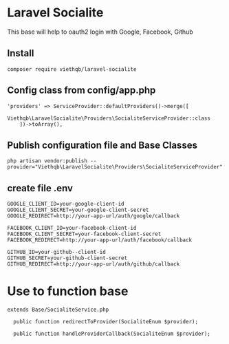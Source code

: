 # Laravel Socialite

This base will help to oauth2 login with Google, Facebook, Github

## Install

```shell
composer require viethqb/laravel-socialite
```

## Config class from config/app.php

```shell
'providers' => ServiceProvider::defaultProviders()->merge([
        Viethqb\LaravelSocialite\Providers\SocialiteServiceProvider::class
    ])->toArray(),
```
## Publish configuration file and Base Classes
```shell
php artisan vendor:publish --provider="Viethqb\LaravelSocialite\Providers\SocialiteServiceProvider"
```

## create file .env

```shell
GOOGLE_CLIENT_ID=your-google-client-id
GOOGLE_CLIENT_SECRET=your-google-client-secret
GOOGLE_REDIRECT=http://your-app-url/auth/google/callback

FACEBOOK_CLIENT_ID=your-facebook-client-id
FACEBOOK_CLIENT_SECRET=your-facebook-client-secret
FACEBOOK_REDIRECT=http://your-app-url/auth/facebook/callback

GITHUB_ID=your-github--client-id
GITHUB_SECRET=your-github-client-secret
GITHUB_REDIRECT=http://your-app-url/auth/github/callback
```

# Use to function base 

```shell
extends Base/SocialiteService.php

  public function redirectToProvider(SocialiteEnum $provider);

  public function handleProviderCallback(SocialiteEnum $provider);
```